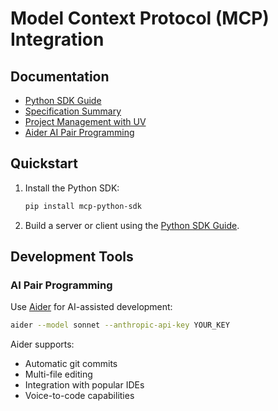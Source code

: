 # Model Context Protocol (MCP) Integration

## Documentation
- [Python SDK Guide](docs/mcp_python_sdk.md)
- [Specification Summary](docs/mcp_specification.md)
- [Project Management with UV](docs/uv_project_management.md)
- [Aider AI Pair Programming](docs/aider_guide.md)

## Quickstart
1. Install the Python SDK:
   ```bash
   pip install mcp-python-sdk
   ```
2. Build a server or client using the [Python SDK Guide](docs/mcp_python_sdk.md).

## Development Tools

### AI Pair Programming
Use [Aider](https://aider.chat/) for AI-assisted development:
```bash
aider --model sonnet --anthropic-api-key YOUR_KEY
```

Aider supports:
- Automatic git commits
- Multi-file editing
- Integration with popular IDEs
- Voice-to-code capabilities
